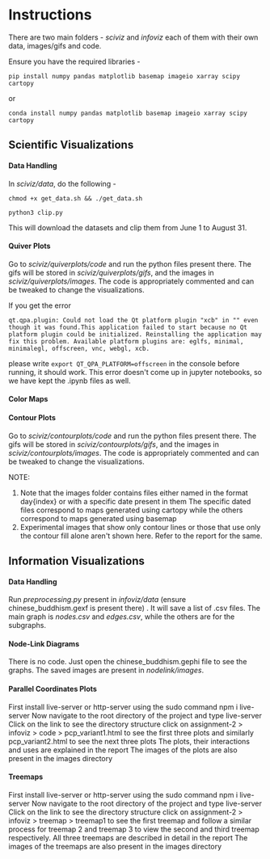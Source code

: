 # Instructions

There are two main folders - _sciviz_ and _infoviz_ each of them with their own data, images/gifs and code.

Ensure you have the required libraries -

```pip install numpy pandas matplotlib basemap imageio xarray scipy cartopy```

or 

```conda install numpy pandas matplotlib basemap imageio xarray scipy cartopy```

## Scientific Visualizations

#### Data Handling

In _sciviz/data_, do the following -

```chmod +x get_data.sh && ./get_data.sh```

```python3 clip.py```

This will download the datasets and clip them from June 1 to August 31.

#### Quiver Plots

Go to _sciviz/quiverplots/code_ and run the python files present there. The gifs will be stored in _sciviz/quiverplots/gifs_, and the images in _sciviz/quiverplots/images_. The code is appropriately commented and can be tweaked to change the visualizations.

If you get the error

```qt.qpa.plugin: Could not load the Qt platform plugin "xcb" in "" even though it was found.This application failed to start because no Qt platform plugin could be initialized. Reinstalling the application may fix this problem. Available platform plugins are: eglfs, minimal, minimalegl, offscreen, vnc, webgl, xcb.```

please write ```export QT_QPA_PLATFORM=offscreen``` in the console before running, it should work. This error doesn't come up in jupyter notebooks, so we have kept the .ipynb files as well.

#### Color Maps

#### Contour Plots
Go to _sciviz/contourplots/code_ and run the python files present there. The gifs will be stored in _sciviz/contourplots/gifs_, and the images in _sciviz/contourplots/images_. The code is appropriately commented and can be tweaked to change the visualizations.

NOTE:
1. Note that the images folder contains files either named in the format day{index} or with a specific date present in them
The specific dated files correspond to maps generated using cartopy while the others correspond to maps generated using basemap
2. Experimental images that show only contour lines or those that use only the contour fill alone aren't shown here. Refer to the report for the same.

## Information Visualizations

#### Data Handling

Run _preprocessing.py_ present in _infoviz/data_ (ensure chinese_buddhism.gexf is present there) . It will save a list of .csv files. The main graph is _nodes.csv_ and _edges.csv_, while the others are for the subgraphs.

#### Node-Link Diagrams

There is no code. Just open the chinese_buddhism.gephi file to see the graphs. The saved images are present in _nodelink/images_.

#### Parallel Coordinates Plots

First install live-server or http-server using the sudo command
npm i live-server
Now navigate to the root directory of the project and type live-server
Click on the link to see the directory structure
click on assignment-2 > infoviz > code > pcp_variant1.html to see the first three plots and similarly pcp_variant2.html to see the next three plots
The plots, their interactions and uses are explained in the report
The images of the plots are also present in the images directory

#### Treemaps

First install live-server or http-server using the sudo command
npm i live-server
Now navigate to the root directory of the project and type live-server
Click on the link to see the directory structure
click on assignment-2 > infoviz > treemap > treemap1 to see the first treemap and follow a similar process for 
treemap 2 and treemap 3 to view the second and third treemap respectively.
All three treemaps are described in detail in the report
The images of the treemaps are also present in the images directory
